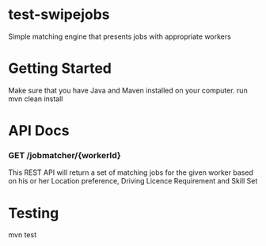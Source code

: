 # test-swipejobs
Simple matching engine that presents jobs with appropriate workers
# Getting Started
Make sure that you have Java and Maven installed on your computer.
run mvn clean install
# API Docs
### GET /jobmatcher/{workerId}
This REST API will return a set of matching jobs for the given worker based on his or her Location preference, Driving Licence Requirement and Skill Set
# Testing
mvn test

